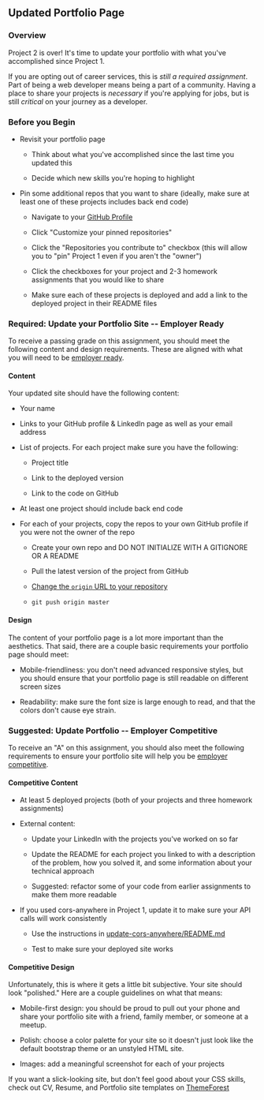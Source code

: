 ## Updated Portfolio Page

### Overview

Project 2 is over! It's time to update your portfolio with what you've accomplished since Project 1.

If you are opting out of career services, this is _still a required assignment_. Part of being a web developer means being a part of a community. Having a place to share your projects is _necessary_ if you're applying for jobs, but is still _critical_ on your journey as a developer.

### Before you Begin

- Revisit your portfolio page

  - Think about what you've accomplished since the last time you updated this

  - Decide which new skills you're hoping to highlight

- Pin some additional repos that you want to share (ideally, make sure at least one of these projects includes back end code)

  - Navigate to your [GitHub Profile](https://github.com/USERNAME?tab=repositories)

  - Click "Customize your pinned repositories"

  - Click the "Repositories you contribute to" checkbox (this will allow you to "pin" Project 1 even if you aren't the "owner")

  - Click the checkboxes for your project and 2-3 homework assignments that you would like to share

  - Make sure each of these projects is deployed and add a link to the deployed project in their README files

### Required: Update your Portfolio Site -- Employer Ready

To receive a passing grade on this assignment, you should meet the following content and design requirements. These are aligned with what you will need to be
[employer ready](https://drive.google.com/file/d/0BwhzeIUMYf1nV2JQcGdkU3ktcnFBLUZ4X09VSXliTUtJZWsw/view).

#### Content

Your updated site should have the following content:

- Your name

- Links to your GitHub profile & LinkedIn page as well as your email address

- List of projects. For each project make sure you have the following:

  - Project title

  - Link to the deployed version

  - Link to the code on GitHub

- At least one project should include back end code

- For each of your projects, copy the repos to your own GitHub profile if you were not the owner of the repo

  - Create your own repo and DO NOT INITIALIZE WITH A GITIGNORE OR A README

  - Pull the latest version of the project from GitHub

  - [Change the `origin` URL to your repository](https://help.github.com/articles/changing-a-remote-s-url/)

  - `git push origin master`

#### Design

The content of your portfolio page is a lot more important than the aesthetics. That said, there are a couple basic requirements your portfolio page should meet:

- Mobile-friendliness: you don't need advanced responsive styles, but you should ensure that your portfolio page is still readable on different screen sizes

- Readability: make sure the font size is large enough to read, and that the colors don't cause eye strain.

### Suggested: Update Portfolio -- Employer Competitive

To receive an "A" on this assignment, you should also meet the following requirements
to ensure your portfolio site will help you be [employer competitive](https://drive.google.com/file/d/0BwhzeIUMYf1nV2JQcGdkU3ktcnFBLUZ4X09VSXliTUtJZWsw/view).

#### Competitive Content

- At least 5 deployed projects (both of your projects and three homework assignments)

- External content:

  - Update your LinkedIn with the projects you've worked on so far

  - Update the README for each project you linked to with a description of the problem,
    how you solved it, and some information about your technical approach

  - Suggested: refactor some of your code from earlier assignments to make them more readable

- If you used cors-anywhere in Project 1, update it to make sure your API calls will work consistently

  - Use the instructions in [update-cors-anywhere/README.md](./update-cors-anywhere/README.md)

  - Test to make sure your deployed site works

#### Competitive Design

Unfortunately, this is where it gets a little bit subjective. Your site should look
"polished." Here are a couple guidelines on what that means:

- Mobile-first design: you should be proud to pull out your phone and share
  your portfolio site with a friend, family member, or someone at a meetup.

- Polish: choose a color palette for your site so it doesn't just look like
  the default bootstrap theme or an unstyled HTML site.

- Images: add a meaningful screenshot for each of your projects

If you want a slick-looking site, but don't feel good about your CSS skills,
check out CV, Resume, and Portfolio site templates on [ThemeForest](https://themeforest.net/category/site-templates?tags=cv,resume,portfolio)
